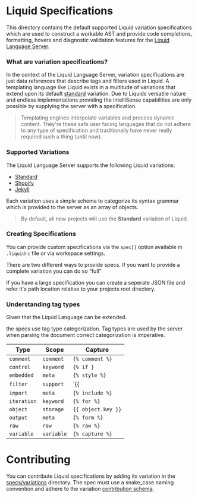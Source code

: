 # Liquid Specifications

This directory contains the default supported Liquid variation specifications which are used to construct a workable AST and provide code completions, formatting, hovers and diagnostic validation features for the [Liquid Language Server](#).

### What are variation specifications?

In the context of the Liquid Language Server, variation specifications are just data references that describe tags and filters used in Liquid. A templating language like Liquid exists in a multitude of variations that extend upon its default [standard](#) variation. Due to Liquids versatile nature and endless implementations providing the intelliSense capabilities are only possible by supplying the server with a specification.

> Templating engines interpolate variables and process dynamic content. They're these safe user facing languages that do not adhere to any type of specification and traditionally have never really required such a thing (until now).

### Supported Variations

The Liquid Language Server supports the following Liquid variations:

- [Standard](#)
- [Shopify](#)
- [Jekyll](#)

Each variation uses a simple schema to categorize its syntax grammar which is provided to the server as an array of objects.

> By default, all new projects will use the **Standard** variation of Liquid.

### Creating Specifications

You can provide custom specifications via the `spec[]` option available in `.liquidrc` file or via workspace settings.

There are two different ways to provide specs. If you want to provide a complete variation you can do so “full”

If you have a large specification you can create a seperate JSON file and refer it's path location relative to your projects root directory.

### Understanding tag types

Given that the Liquid Language can be extended.

the specs use tag type categorization. Tag types are used by the server when parsing the document correct categorization is imperative.

| Type        | Scope      | Capture            |
| ----------- | ---------- | ------------------ |
| `comment`   | `comment`  | `{% comment %}`    |
| `control`   | `keyword`  | `{% if }`          |
| `embedded`  | `meta`     | `{% style %}`      |
| `filter`    | `support`  | `{{ | filter }}`   |
| `import`    | `meta`     | `{% include %}`    |
| `iteration` | `keyword`  | `{% for %}`        |
| `object`    | `storage`  | `{{ object.key }}` |
| `output`    | `meta`     | `{% form %}`       |
| `raw`       | `raw`      | `{% raw %}`        |
| `variable`  | `variable` | `{% capture %}`    |

# Contributing

You can contribute Liquid specifications by adding its variation in the [specs/variations](#) directory. The spec must use a snake_case naming convention and adhere to the variation [contribution schema](#).
